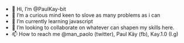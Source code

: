 - 👋 Hi, I’m @PaulKay-bit
- 👀 I’m a curious mind keen to slove as many problems as i can
- 🌱 I’m currently learning javascript
- 💞️ I’m looking to collaborate on whatever can shapen my skills here.
- 📫 How to reach me @man_paolo (twitter), Paul Käy (fb), Kay.1.0 (I.g)

